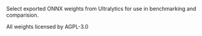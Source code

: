 Select exported ONNX weights from Ultralytics for use in benchmarking and comparision.

All weights licensed by AGPL-3.0
